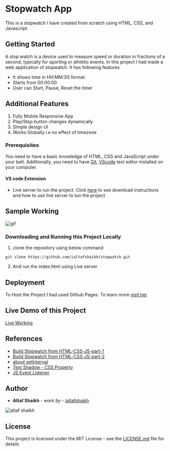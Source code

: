 # Stopwatch App

This is a stopwatch I have created from scratch using HTML, CSS, and Javascript.


## Getting Started

A stop watch is a device used to measure speed or duration in fractions of a second, typically for sporting or athletic events. In this project I had made a web application of stopwatch. It has following features

-   It shows time in HH:MM:SS format
-   Starts from 00:00:00
-   User can Start, Pause, Reset the timer

## Additional Features

1. Fully Mobile Responsive App
2. Play/Stop button changes dynamically
3. Simple design UI
4. Works Globally i.e no effect of timezone

### Prerequisites

You need to have a basic knowledge of HTML, CSS and JavaScript under your belt. Additionally, you need to have [Git](https://gist.github.com/derhuerst/1b15ff4652a867391f03),   [VScode](https://code.visualstudio.com/download) text editor installed on your computer.

#### VS code Extension
- Live server to run the project. Click [here](https://marketplace.visualstudio.com/items?itemName=ritwickdey.LiveServer#:~:text=Open%20a%20HTML%20file%20and,on%20Open%20with%20Live%20Server%20.&text=Open%20the%20Command%20Pallete%20by,Server%20to%20stop%20a%20server.) to see download instructions and how to use live server to tun the project

## Sample Working

![gif](https://github.com/ialtafshaikh/stopwatch/raw/master/documentation/captured.gif)

### Downloading and Running this Project Locally
1. clone the repository using below command
```
git clone https://github.com/ialtafshaikh/stopwatch.git
```
2. And run the index.html using Live server

## Deployment

To Host the Project I had used Github Pages. To learn more [visit her](https://towardsdatascience.com/how-to-create-a-free-github-pages-website-53743d7524e1)

## Live Demo of this Project

[Live Working](https://github.com/ialtafshaikh/stopwatch)

## References
- [Build Stopwatch from HTML-CSS-JS-part-1](https://tinloof.com/blog/how-to-build-a-stopwatch-with-html-css-js-react-part-1/)
- [Build Stopwatch from HTML-CSS-JS-part-2](https://tinloof.com/blog/how-to-build-a-stopwatch-with-html-css-js-react-part-2/)
- [about setInterval](https://javascript.info/settimeout-setinterval)
- [Text Shadow - CSS Property](https://www.w3schools.com/cssref/css3_pr_text-shadow.asp)
- [JS Event Listener](https://developer.mozilla.org/en-US/docs/Web/API/EventListener)

## Author

* **Altaf Shaikh** - *work by* - [ialtafshaikh](https://github.com/ialtafshaikh)

![altaf shaikh](https://raw.githubusercontent.com/ialtafshaikh/static-files/master/coollogo_com-327551664.png)


## License

This project is licensed under the MIT License - see the [LICENSE.md](LICENSE.md) file for details
